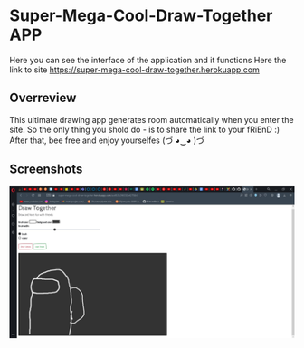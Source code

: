 # Super-Mega-Cool-Draw-Together APP
Here you can see the interface of the application and it functions
Here the link to site https://super-mega-cool-draw-together.herokuapp.com 

## Overreview
This ultimate drawing app generates room automatically when you enter the site. So the only thing you shold do - is to share the link to your fRiEnD :)
After that, bee free and enjoy yourselfes (づ ◕‿◕ )づ

## Screenshots
![](/images/img1.jpg)
